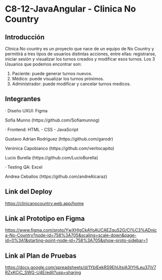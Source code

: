# C8-12-JavaAngular - Clinica No Country
## Introducción
Clinica No country es un proyecto que nace de un equipo de No Country y permitirá a tres tipos de usuarios distintas acciones, entre ellas: registrarse, iniciar sesión y visualizar los turnos creados y modificar esos turnos. Los 3 Usuarios que podemos encontrar son:
1) Paciente: puede generar turnos nuevos.
2) Médico: puede visualizar los turnos próximos.
3) Administrador: puede modificar y cancelar turnos medicos. 

## Integrantes
· Diseño UXUI: Figma
<p>Sofía Munno (https://github.com/Sofiamunnog)</p>

· Frontend: HTML - CSS - JavaScript
<p>Gustavo Adrian Rodriguez (https://github.com/garodr)</p>
<p>Verónica Capobianco (https://github.com/veritocapito)</p>
<p>Lucio Burella (https://github.com/LucioBurella)</p>


· Testing QA: Excel
<p>Andrea Ceballos (https://github.com/andreAlcaraz)</p>

## Link del Deploy
https://clinicanocountry.web.app/home

## Link al Prototipo en Figma
https://www.figma.com/proto/YwXHIgCkAYoAUCAEZquS2G/Cl%C3%ADnica-No-Country?node-id=758%3A705&scaling=scale-down&page-id=0%3A1&starting-point-node-id=758%3A705&show-proto-sidebar=1

## Link al Plan de Pruebas
https://docs.google.com/spreadsheets/d/1YblEekRS9EhUtsiA3IYHLeu37jV7RZxKCjC_SWG-U4E/edit?usp=sharing



